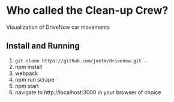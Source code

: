 # Who called the Clean-up Crew?

Visualization of DriveNow car movements

## Install and Running

1. `git clone https://github.com/joetm/drivenow.git .`
2. npm install
3. webpack
4. npm run scrape
5. npm start
6. navigate to http://localhost:3000 in your browser of choice

